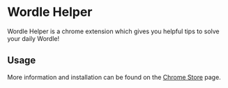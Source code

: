 # Wordle Helper
Wordle Helper is a chrome extension which gives you helpful tips to solve your daily Wordle!

## Usage
More information and installation can be found on the [Chrome Store](https://chromewebstore.google.com/detail/wordle-helper/kcpbfbohbpacpjamjbbibfpkhdfglmpa) page.
